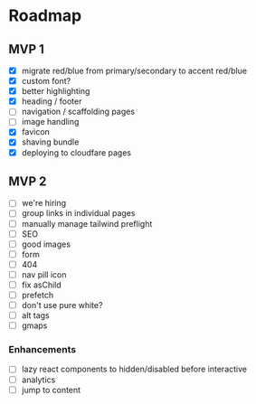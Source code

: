 # Roadmap

## MVP 1

- [x] migrate red/blue from primary/secondary to accent red/blue
- [x] custom font?
- [x] better highlighting
- [x] heading / footer
- [ ] navigation / scaffolding pages
- [ ] image handling
- [x] favicon
- [x] shaving bundle
- [x] deploying to cloudfare pages

## MVP 2

- [ ] we're hiring
- [ ] group links in individual pages
- [ ] manually manage tailwind preflight
- [ ] SEO
- [ ] good images
- [ ] form
- [ ] 404
- [ ] nav pill icon
- [ ] fix asChild
- [ ] prefetch
- [ ] don't use pure white?
- [ ] alt tags
- [ ] gmaps

### Enhancements

- [ ] lazy react components to hidden/disabled before interactive
- [ ] analytics
- [ ] jump to content
